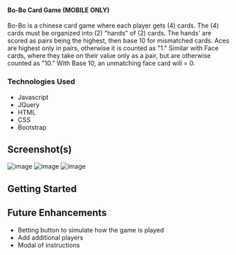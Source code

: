 #### Bo-Bo Card Game (MOBILE ONLY)
Bo-Bo is a chinese card game where each player gets (4) cards. The (4) cards must be organized into (2) "hands" of (2) cards. The hands' are scored as pairs being the highest, then base 10 for mismatched cards. Aces are highest only in pairs, otherwise it is counted as "1." Similar with Face cards, where they take on their value only as a pair, but are otherwise counted as "10." With Base 10, an unmatching face card will = 0.

### Technologies Used
* Javascript
* JQuery
* HTML
* CSS
* Bootstrap

## Screenshot(s)
![image](https://user-images.githubusercontent.com/101881486/186459467-d69d53f9-ae66-4b2c-b607-56f5545b891a.png)
![image](https://user-images.githubusercontent.com/101881486/186459658-6636ad1c-9a18-4ecc-9541-052346c07f35.png)
![image](https://user-images.githubusercontent.com/101881486/186459901-8de09948-12c9-4daa-9705-afaaf8cee2d5.png)


## Getting Started

## Future Enhancements
* Betting button to simulate how the game is played
* Add additional players
* Modal of instructions
